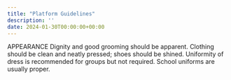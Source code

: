 ```yaml
---
title: "Platform Guidelines"
description: ''
date: 2024-01-30T00:00:00+00:00
---
```


APPEARANCE
Dignity and good grooming should be apparent. Clothing should be clean and neatly pressed;
shoes should be shined. Uniformity of dress is recommended for groups but not required.
School uniforms are usually proper.